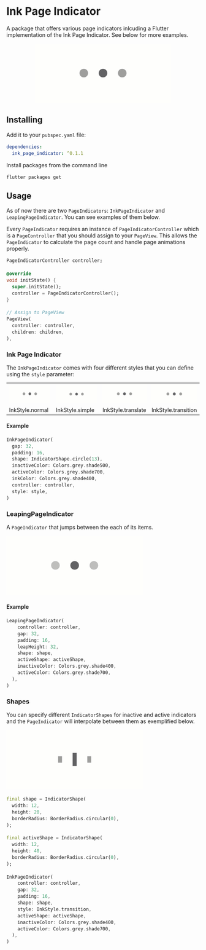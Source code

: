# Ink Page Indicator

A package that offers various page indicators inlcuding a Flutter implementation of the Ink Page Indicator. See below for more examples.

<p style="text-align:center">
    <img width="356px" alt="Ink Page Indicator" src="https://raw.githubusercontent.com/BendixMa/ink_page_indicator/master/assets/ink_demo.gif"/>
</p>

## Installing

Add it to your `pubspec.yaml` file:
```yaml
dependencies:
  ink_page_indicator: ^0.1.1
```
Install packages from the command line
```
flutter packages get
```

## Usage

As of now there are two `PageIndicators`: `InkPageIndicator` and `LeapingPageIndicator`. You can see examples of them below.

Every `PageIndicator` requires an instance of `PageIndicatorController` which is a `PageController` that you should assign to your `PageView`. This allows the `PageIndicator` to calculate the page count and handle page animations properly.

```dart
PageIndicatorController controller;

@override
void initState() {
  super.initState();
  controller = PageIndicatorController();
}

// Assign to PageView
PageView(
  controller: controller,
  children: children,
),
```

### Ink Page Indicator

The `InkPageIndicator` comes with four different styles that you can define using the `style` parameter:

<table>
  <tr>
    <td>
      <img width="100%" alt="InkStyle.normal" src="https://raw.githubusercontent.com/BendixMa/ink_page_indicator/master/assets/ink_demo.gif"/>
    </td>
    <td width="25%">
      <img width="100%" alt="InkStyle.simple" src="https://raw.githubusercontent.com/BendixMa/ink_page_indicator/master/assets/simple_demo.gif"/>
    </td>
    <td width="25%">
    <img width="100%" alt="InkStyle.transition" src="https://raw.githubusercontent.com/BendixMa/ink_page_indicator/master/assets/translate_demo.gif"/>
    </td>
    <td width="25%">
          <img width="100%" alt="InkStyle.translate" src="https://raw.githubusercontent.com/BendixMa/ink_page_indicator/master/assets/transition_demo.gif"/>
    </td>
  </tr>
  <tr>
    <td width="25%">
      InkStyle.normal
    </td>
    <td width="25%">
      InkStyle.simple
    </td>
    <td width="25%">
      InkStyle.translate
    </td>
    <td width="25%">
      InkStyle.transition
    </td>
  </tr>
</table>

#### Example

```dart
InkPageIndicator(
  gap: 32,
  padding: 16,
  shape: IndicatorShape.circle(13),
  inactiveColor: Colors.grey.shade500,
  activeColor: Colors.grey.shade700,
  inkColor: Colors.grey.shade400,
  controller: controller,
  style: style,
)
```

### LeapingPageIndicator

A `PageIndicator` that jumps between the each of its items.

<img width="356px" alt="InkStyle.normal" src="https://raw.githubusercontent.com/BendixMa/ink_page_indicator/master/assets/leap_demo.gif"/>

#### Example

```dart
LeapingPageIndicator(
    controller: controller,
    gap: 32,
    padding: 16,
    leapHeight: 32,
    shape: shape,
    activeShape: activeShape,
    inactiveColor: Colors.grey.shade400,
    activeColor: Colors.grey.shade700,
  ),
)
```

### Shapes

You can specify different `IndicatorShapes` for inactive and active indicators and the `PageIndicator` will interpolate between them as exemplified below.

<img width="356px" alt="An InkPageIndicator with different shapes using InkStyle.transition" src="https://raw.githubusercontent.com/BendixMa/ink_page_indicator/master/assets/shape_demo.gif"/>

```dart
final shape = IndicatorShape(
  width: 12,
  height: 20,
  borderRadius: BorderRadius.circular(0),
);

final activeShape = IndicatorShape(
  width: 12,
  height: 40,
  borderRadius: BorderRadius.circular(0),
);

InkPageIndicator(
    controller: controller,
    gap: 32,
    padding: 16,
    shape: shape,
    style: InkStyle.transition,
    activeShape: activeShape,
    inactiveColor: Colors.grey.shade400,
    activeColor: Colors.grey.shade700,
  ),
)
```